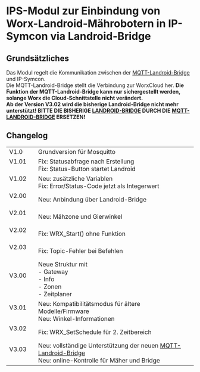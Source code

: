 <!DOCTYPE html>
<html lang="de">
  <head>
    <meta charset="utf-8">
	<meta name="viewport" content="width=device-width">
  </head>

  <body>
	<h1>IPS-Modul zur Einbindung von Worx-Landroid-Mährobotern in IP-Symcon via Landroid-Bridge</h1>
	<h2>Grundsätzliches</h2>
	Das Modul regelt die Kommunikation zwischen der <a href="https://github.com/nefiertsrebliS/mqtt-landroid-bridge">MQTT-Landroid-Bridge</a> und IP-Symcon.<br>
	Die MQTT-Landroid-Bridge stellt die Verbindung zur WorxCloud her. <b>Die Funktion der MQTT-Landroid-Bridge kann nur sichergestellt werden, solange Worx die Cloud-Schnittstelle nicht verändert.</b><br>
	<b>Ab der Version V3.02 wird die bisherige Landroid-Bridge nicht mehr unterstützt! BITTE DIE BISHERIGE <a href="https://github.com/nefiertsrebliS/landroid-bridge">LANDROID-BRIDGE</a> DURCH DIE  <a href="https://github.com/nefiertsrebliS/mqtt-landroid-bridge">MQTT-LANDROID-BRIDGE</a> ERSETZEN!</b>
	<h2>Changelog</h2>
	<table>
	  <tr>
		<td>V1.0 &nbsp;&nbsp;&nbsp;&nbsp;</td>
		<td>Grundversion für Mosquitto</td>
	  </tr>
	  <tr>
		<td>V1.01 &nbsp;&nbsp;&nbsp;&nbsp;</td>
		<td>Fix: Statusabfrage nach Erstellung<br>
			Fix: Status-Button startet Landroid</td>
	  </tr>
	  <tr>
		<td>V1.02 &nbsp;&nbsp;&nbsp;&nbsp;</td>
		<td>Neu: zusätzliche Variablen<br>
			Fix: Error/Status-Code jetzt als Integerwert</td>
	  </tr>
	  <tr>
		<td>V2.00 &nbsp;&nbsp;&nbsp;&nbsp;</td>
		<td>Neu: Anbindung über Landroid-Bridge</td>
	  </tr>
	  <tr>
		<td>V2.01 &nbsp;&nbsp;&nbsp;&nbsp;</td>
		<td>Neu: Mähzone und Gierwinkel</td>
	  </tr>
	  <tr>
		<td>V2.02 &nbsp;&nbsp;&nbsp;&nbsp;</td>
		<td>Fix: WRX_Start() ohne Funktion</td>
	  </tr>
	  <tr>
		<td>V2.03 &nbsp;&nbsp;&nbsp;&nbsp;</td>
		<td>Fix: Topic-Fehler bei Befehlen</td>
	  </tr>
	  <tr>
		<td>V3.00 &nbsp;&nbsp;&nbsp;&nbsp;</td>
		<td>Neue Struktur mit <br>
			- Gateway<br>
			- Info<br>
			- Zonen<br>
			- Zeitplaner</td>
	  </tr>
	  <tr>
		<td>V3.01 &nbsp;&nbsp;&nbsp;&nbsp;</td>
		<td>Neu: Kompatibilitätsmodus für ältere Modelle/Firmware<br>
			Neu: Winkel-Informationen</td>
	  </tr>
	  <tr>
		<td>V3.02 &nbsp;&nbsp;&nbsp;&nbsp;</td>
		<td>Fix: WRX_SetSchedule für 2. Zeitbereich</td>
	  </tr>
	  <tr>
		<td>V3.03 &nbsp;&nbsp;&nbsp;&nbsp;</td>
		<td>Neu: vollständige Unterstützung der neuen <a href="https://github.com/nefiertsrebliS/mqtt-landroid-bridge">MQTT-Landroid-Bridge</a><br>
			Neu: online-Kontrolle für Mäher und Bridge</td>
	  </tr>
	</table>
  </body>
</html>


